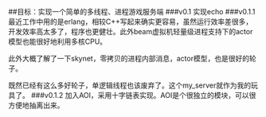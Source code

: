 ##目标：实现一个简单的多线程、进程游戏服务端
###v0.1 实现echo
###v0.1.1 
最近工作中用的是erlang，相较C++写起来确实更容易，虽然运行效率差很多，开发效率高太多了，程序也更健壮。此外beam虚拟机轻量级进程支持下的actor模型也能很好地利用多核CPU。

此外大概了解了一下skynet，零拷贝的进程内部消息，actor模型，也是很好的轮子。

既然已经有这么多好轮子，单逻辑线程也该废弃了。这个my_server就作为我的玩具了。
###v0.1.2
加入AOI，采用十字链表实现。AOI是个很独立的模块，可以很方便地抽离出来。 
